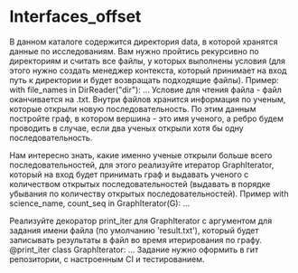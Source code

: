 # Interfaces_offset
В данном каталоге содержится директория data, в которой хранятся данные по исследованиям.
Вам нужно пройтись рекурсивно по директориям и считать все файлы, у которых выполнены условия (для этого нужно создать
менеджер контекста, который принимает на вход путь к директории и будет возвращать подходящие файлы).
Пример:
with file_names in DirReader("dir"):
    ...
Условие для чтения файла - файл оканчивается на .txt.
Внутри файлов хранится информация по ученым, которые открыли новую последовательность. По этим данным постройте граф, 
в котором вершина - это имя ученого,
а ребро будем проводить в случае, если два ученых открыли хотя бы одну последовательность.

Нам интересно знать, какие именно ученые открыли больше всего последовательностей, для этого реализуйте итератор 
GraphIterator, который на вход будет принимать граф и выдавать ученого с количеством открытых последовательностей 
(выдавать в порядке убывания по количеству открытых последовательностей). 
Пример
with science_name, count_seq in GraphIterator(G):
    ...
    
Реализуйте декоратор print_iter для GraphIterator с аргументом для задания имени файла (по умолчанию 'result.txt'), 
который будет записывать результаты в файл во время итерирования по графу.
@print_iter
class GraphIterator:
    ...
Задание нужно оформить в гит репозитории, с настроенным CI и тестированием.
